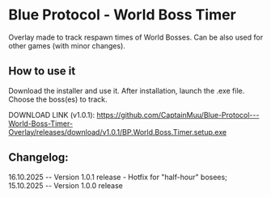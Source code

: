 # Blue Protocol - World Boss Timer
Overlay made to track respawn times of World Bosses. Can be also used for other games (with minor changes). 

## How to use it
Download the installer and use it. After installation, launch the .exe file. Choose the boss(es) to track. 



DOWNLOAD LINK (v1.0.1): https://github.com/CaptainMuu/Blue-Protocol---World-Boss-Timer-Overlay/releases/download/v1.0.1/BP.World.Boss.Timer.setup.exe


## Changelog:
16.10.2025 -- Version 1.0.1 release - Hotfix for "half-hour" bosees;
15.10.2025 -- Version 1.0.0 release
